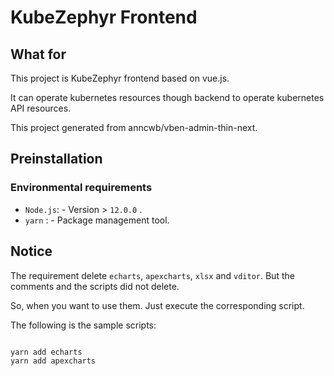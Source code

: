 # KubeZephyr Frontend

## What for

This project is KubeZephyr frontend based on vue.js.

It can operate kubernetes resources though backend to operate kubernetes API resources.

This project generated from anncwb/vben-admin-thin-next.

## Preinstallation

### Environmental requirements

- `Node.js`: - Version > `12.0.0` .
- `yarn` : - Package management tool.

## Notice

The requirement delete `echarts`, `apexcharts`, `xlsx` and `vditor`. But the comments and the scripts did not delete.

So, when you want to use them. Just execute the corresponding script.

The following is the sample scripts:
```js

yarn add echarts
yarn add apexcharts

```
